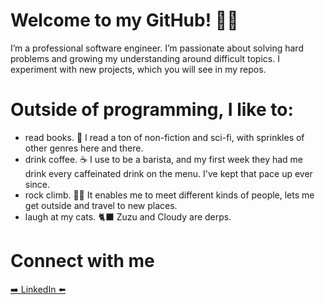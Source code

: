 # Welcome to my GitHub! 👋🏽

I’m a professional software engineer. I’m passionate about solving hard problems and growing my understanding around difficult topics. I experiment with new projects, which you will see in my repos.

# Outside of programming, I like to:

- read books. 📖 I read a ton of non-fiction and sci-fi, with sprinkles of other genres here and there. 
- drink coffee. ☕️ I use to be a barista, and my first week they had me drink every caffeinated drink on the menu. I've kept that pace up ever since.
- rock climb. 🧗🏽 It enables me to meet different kinds of people, lets me get outside and travel to new places.
- laugh at my cats. 🐈‍⬛ Zuzu and Cloudy are derps.

# Connect with me

[➡️ LinkedIn ⬅️][linkedin]

[linkedin]: https://www.linkedin.com/in/devinstormharris/
